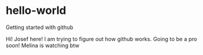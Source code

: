# hello-world
Getting started with github

Hi! Josef here! I am trying to figure out how github works. Going to be a pro soon!
Melina is watching btw
